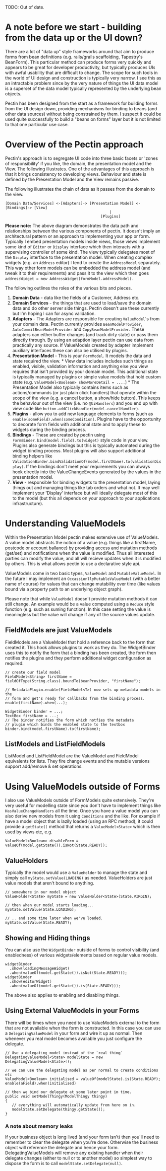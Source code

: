 TODO: Out of date.

# A note before we start - building from the data up or the UI down? #
There are a lot of "data up" style frameworks around that aim to produce forms from bean definitions (e.g. rails/grails scaffolding, Tapestry's BeanForm).  This particular method can produce forms very quickly and appears to be great for developer productivity, but typically produces UIs with awful usability that are difficult to change.  The scope for such tools in the world of UI design and construction is typically very narrow.  I see this as an intractable problem since by the very nature of things the UI data model is a superset of the data model typically represented by the underlying bean objects.

Pectin has been designed from the start as a framework for building forms from the UI design down, providing mechanisms for binding to beans (and other data sources) without being constrained by them.  I suspect it could be used quite successfully to build a "beans on forms" layer but it is not limited to that one particular use case.


# Overview of the Pectin approach #
Pectin's approach is to segregate UI code into three basic facets or 'zones of responsibility' if you like, the domain, the presentation model and the View.  The following illustrates.  One of the advantages of this approach is that it brings consistency to developing views.  Behaviour and state is defined by the Presentation Model and the View remains passive.

The following illustrates the chain of data as it passes from the domain to the view.

```
[Domain Data/Services] <-[Adapters]-> [Presentation Model] <-[Bindings]-> [View]
                                               |
                                           [Plugins]
```

**Please note:** The above diagram demonstrates the data path and relationships between the various components of pectin.  It doesn't imply an architectural pattern or an approach to implementing your app or form.  Typically I embed presentation models inside views, those views implement some kind of `Editor` or `Display` interface which then interacts with a supervising controller of some kind.  The view typically delegates most of the `Display` interface to the presentation model.  When creating complex widgets (e.g. an `Address` editor) I tend to create the `AddressModel` separately.  This way other form models can be embedded the address model (and tweak it to their requirements) and pass it to the view which then goes `addressWidget = new AddressWidget(formModel.addressModel)`.

The following outlines the roles of the various bits and pieces.
  1. **Domain Data** - data like the fields of a Customer, Address etc.
  1. **Domain Services** - the things that are used to load/save the domain data and do other server side things.  Pectin doesn't use these currently but I'm hoping I can for async validation.
  1. **Adapters** - The Adapters are responsible for creating `ValueModel`'s from your domain data.  Pectin currently provides `BeanModelProvider`, `AutoCommitBeanModelProvider` and `CopyBeanModelProvider`.  These adapters can either buffer changes (and track dirty state) or pass them directly through.  By using an adaption layer pectin can use data from practically any source.  If ValueModels created by adapter implement auxiliary interfaces these can also be utilised by plugins.
  1. **Presentation Model** - This is your `FormModel`.  It models the data and state required the view.
    * View data includes includes such things as enabled, visible, validation information and anything else you view requires that isn't provided by your domain model.  This additional state is typically managed by plugins or simple value models that hold custom state (e.g. `ValueModel<Boolean> showMoreDetail = ....`)
    * The Presentation Model also typically contains items such as actions/commands (or just plain click handlers) that operate within the scope of the view (e.g. a cancel button, a show/hide button).  This keeps the behaviour out of the view (i.e. no `@UiHandlers`) and you end up with view code like `button.addClickHandler(model.cancelHandler)`.
  1. **Plugins** - allow you to add new language elements to forms (such as `enable(someField).when(someCondition)`.  Plugins have to the opportunity to decorate form fields with additional state and to apply these to widgets during the binding process.
  1. **Bindings** - These are created by pectin using `FormBinder.bind(model.field).to(widget)` style code in your view.  Plugins also generate bindings but this is typically automated during the widget binding process.  Most plugins will also support additional binding helpers like `ValidationBinder.bindValidationOf(model.firstName).to(validationDisplay)`. If the bindings don't meet your requirements you can always hook directly into the ValueChangeEvents generated by the values in the presentation model.
  1. **View** - responsible for binding widgets to the presentation model, laying things out and managing things like tab orders and what not.  It may well implement your 'Display' interface but will ideally delegate most of this to the model (but this all depends on your approach to your applications infrastructure).

# Understanding ValueModels #
Within the Presentation Model pectin makes extensive use of ValueModels.  A value model abstracts the notion of a value (e.g. things like a firstName, postcode or account ballance) by providing access and mutation methods (get/set) and notifications when the value is modified.  Thus all interested parties can modify the value, and all will recieve updates when it is modified by others.  This is what allows pectin to use a declarative style api.

ValueModels come in two basic types, `ValueModel` and `MutableValueModel`.  In the future I may implement an `OccassionllyMutableValueModel` (with a better name of course) for values that can change mutability over time (like values bound via a property path to an underlying object graph).

Please note that while `ValueModel` doesn't provide mutation methods it can still change.  An example would be a value computed using a `Reduce` style function (e.g. such as suming function).  In this case setting the value is meaningless but the value will change if any of the source values update.

## FieldModels are just ValueModels ##
FieldModels are a ValueModel that hold a reference back to the form that created it.  This hook allows plugins to work as they do.  The WidgetBinder uses this to notify the form that a binding has been created, the form then notifies the plugins and they perform additional widget configuration as required.
```
// create our field model 
FieldModel<String> firstName = fieldOfType(String.class).boundTo(beanProvider, "firstName");

// MetadataPlugin.enable(FieldModel<T>) now sets up metadata models in the 
// form and get's ready for callbacks from the binding process. 
enable(firstName).when(...);
```

```
WidgetBinder binder = ...;
TextBox firstName = ...;
// The binder notifies the form which notfies the metadata
// plugin which binds the enabled state to the textbox
binder.bind(model.firstName).to(firstName);
```

## ListModels and ListFieldModels ##
ListModel and ListFieldModel are the ValueModel and FieldModel equivalents for lists.  They fire change events and the mutable versions support add/remove & set operations.

# Using ValueModels outside of Forms #
I also use ValueModels outside of FormModels quite extensively.  They're very useful for modelling state since you don't have to implement things like `HasValueChangeHandlers` all the time.  Once you have a value model you can also derive new models from it using `Conditions` and the like.  For example if have a model object that is lazily loaded (using an RPC method), it could provide a `getState()` method that returns a `ValueModel<State>` which is then used by views etc, e.g.
```
ValueModel<Boolean> disableForm = valueOf(model.getState()).isNot(State.READY));        
```

## ValueHolders ##
Typically the model would use a `ValueHolder` to manage the state and simply call `myState.setValue(LOADING)` as needed.  ValueHolders are just value models that aren't bound to anything.
```
// somewhere in our model object
ValueHolder<State> myState = new ValueHolder<State>(State.VIRGIN);

// then when our model starts loading...
myState.setValue(State.LOADING);

// .. and some time later when we've loaded.
myState.setValue(State.READY);
```

## Showing and Hiding things ##
You can also use the `WidgetBinder` outside of forms to control visibility (and enabledness) of various widgets/elements based on regular value models.
```
widgetBinder
  .show(loadingMessageWidget)
  .when(valueOf(model.getState()).isNot(State.READY)));
widgetBinder
  .show(editorWidget)
  .when(valueOf(model.getState()).is(State.READY)));
```

The above also applies to enabling and disabling things.

## Using External ValueModels in your Forms ##
There will be times when you need to use ValueModels external to the form that are not available when the form is constructed.  In this case you can use a `DelegatingValueModel` in your form and wire it up as normal.  Then whenever you real model becomes available you just configure the delegate.

```
// Use a delegating model instead of the `real thing`
DelegatingValueModel<State> modelState = new DelegatingValueModel<State>();

// we can use the delegating model as per normal to create conditions etc
ValueModel<Boolean> initialised = valueOf(modelState).is(State.READY);
enable(aField).when(initialised)

// then we bind our delegate at some later point in time.
public void setModelThingy(ModelThingy thingy)
{
   // everything will automatically update from here on in.
   modelState.setDelegate(thingy.getState());
} 
```

### A note about memory leaks ###
If your business object is long lived (and your form isn't) then you'll need to remember to clear the delegate when you're done.  Otherwise the business object will reference the delegate and hence your form.  DelegatingValueModels will remove any existing handler when their delegate changes (either to null or to another model) so simplest way to dispose the form is to call `modelState.setDelegate(null)`.



